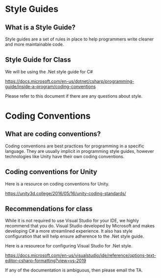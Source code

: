 # Style Guides

## What is a Style Guide?

Style guides are a set of rules in place to help programmers write cleaner and more maintainable code.

## Style Guide for Class

We will be using the .Net style guide for C#

https://docs.microsoft.com/en-us/dotnet/csharp/programming-guide/inside-a-program/coding-conventions

Please refer to this document if there are any questions about style.

# Coding Conventions

## What are coding conventions?

Coding conventions are best practices for programming in a specific language. 
They are usually implicit in programming style guides, however technologies like Unity have their own coding conventions.

## Coding conventions for Unity

Here is a resource on coding conventions for Unity.

https://unity3d.college/2016/05/16/unity-coding-standards/

## Recommendations for class

While it is not required to use Visual Studio for your IDE, we highly recommend that you do.
Visual Studio developed by Microsoft and makes developing C# a more streamlined experience. 
It also has style configuration that will help ensure adherence to the .Net style guide.

Here is a resourece for configuring Visual Studio for .Net style.

https://docs.microsoft.com/en-us/visualstudio/ide/reference/options-text-editor-csharp-formatting?view=vs-2019

If any of the documentation is ambiguous, then please email the TA.
